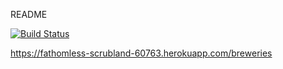 README

[![Build Status](https://api.travis-ci.org/kjh/ratebeer.png)](https://travis-ci.org/kjh/ratebeer)



https://fathomless-scrubland-60763.herokuapp.com/breweries
